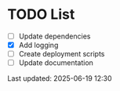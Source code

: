 # TODO List

- [ ] Update dependencies
- [x] Add logging
- [ ] Create deployment scripts
- [ ] Update documentation

Last updated: 2025-06-19 12:30
